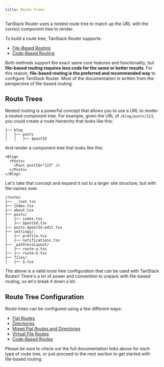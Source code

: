 ```yaml
---
title: Route Trees
---
```


TanStack Router uses a nested route tree to match up the URL with the correct component tree to render.

To build a route tree, TanStack Router supports:

- [File-Based Routing](./file-based-routing.md)
- [Code-Based Routing](./code-based-routing.md)

Both methods support the exact same core features and functionality, but **file-based routing requires less code for the same or better results**. For this reason, **file-based routing is the preferred and recommended way** to configure TanStack Router. Most of the documentation is written from the perspective of file-based routing.

## Route Trees

Nested routing is a powerful concept that allows you to use a URL to render a nested component tree. For example, given the URL of `/blog/posts/123`, you could create a route hierarchy that looks like this:

```tsx
├── blog
│   ├── posts
│   │   ├── $postId
```

And render a component tree that looks like this:

```tsx
<Blog>
  <Posts>
    <Post postId="123" />
  </Posts>
</Blog>
```

Let's take that concept and expand it out to a larger site structure, but with file-names now:

```
/routes
├── __root.tsx
├── index.tsx
├── about.tsx
├── posts/
│   ├── index.tsx
│   ├── $postId.tsx
├── posts.$postId.edit.tsx
├── settings/
│   ├── profile.tsx
│   ├── notifications.tsx
├── _pathlessLayout/
│   ├── route-a.tsx
├── ├── route-b.tsx
├── files/
│   ├── $.tsx
```

The above is a valid route tree configuration that can be used with TanStack Router! There's a lot of power and convention to unpack with file-based routing, so let's break it down a bit.

## Route Tree Configuration

Route trees can be configured using a few different ways:

- [Flat Routes](./file-based-routing.md#flat-routes)
- [Directories](./file-based-routing.md#directory-routes)
- [Mixed Flat Routes and Directories](./file-based-routing.md#mixed-flat-and-directory-routes)
- [Virtual File Routes](./virtual-file-routes.md)
- [Code-Based Routes](./code-based-routing.md)

Please be sure to check out the full documentation links above for each type of route tree, or just proceed to the next section to get started with file-based routing.
